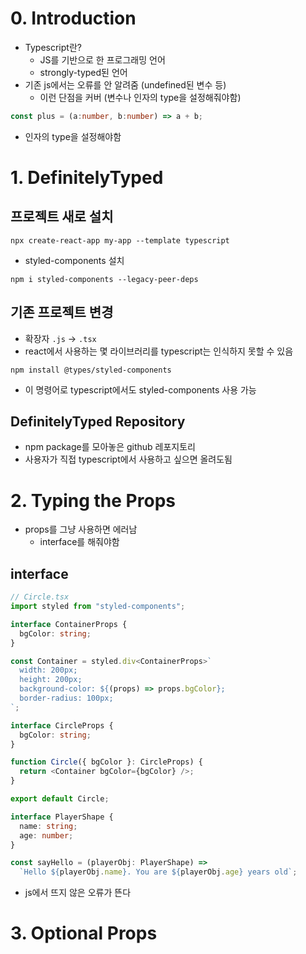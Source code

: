 # 0. Introduction
- Typescript란?
	- JS를 기반으로 한 프로그래밍 언어
	- strongly-typed된 언어
- 기존 js에서는 오류를 안 알려줌 (undefined된 변수 등)
	- 이런 단점을 커버 (변수나 인자의 type을 설정해줘야함)
```typescript
const plus = (a:number, b:number) => a + b;
```
- 인자의 type을 설정해야함
# 1. DefinitelyTyped
## 프로젝트 새로 설치
```
npx create-react-app my-app --template typescript
```
- styled-components 설치
```
npm i styled-components --legacy-peer-deps
```
## 기존 프로젝트 변경
- 확장자 `.js` -> `.tsx`
- react에서 사용하는 몇 라이브러리를 typescript는 인식하지 못할 수 있음
```
npm install @types/styled-components
```
- 이 명령어로 typescript에서도 styled-components 사용 가능
## DefinitelyTyped Repository
- npm package를 모아놓은 github 레포지토리
- 사용자가 직접 typescript에서 사용하고 싶으면 올려도됨
# 2. Typing the Props
- props를 그냥 사용하면 에러남
	- interface를 해줘야함
## interface
```ts
// Circle.tsx
import styled from "styled-components";

interface ContainerProps {
  bgColor: string;
}

const Container = styled.div<ContainerProps>`
  width: 200px;
  height: 200px;
  background-color: ${(props) => props.bgColor};
  border-radius: 100px;
`;

interface CircleProps {
  bgColor: string;
}

function Circle({ bgColor }: CircleProps) {
  return <Container bgColor={bgColor} />;
}

export default Circle;

interface PlayerShape {
  name: string;
  age: number;
}

const sayHello = (playerObj: PlayerShape) =>
  `Hello ${playerObj.name}. You are ${playerObj.age} years old`;

```
- js에서 뜨지 않은 오류가 뜬다
# 3. Optional Props
